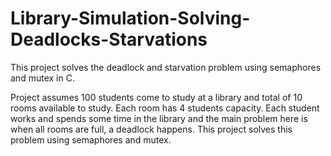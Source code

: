 # Library-Simulation-Solving-Deadlocks-Starvations
This project solves the deadlock and starvation problem using semaphores and mutex in C. 

Project assumes 100 students come to study at a library and total of 10 rooms available to study.
Each room has 4 students capacity. Each student works and spends some time in the library and the main problem here
is when all rooms are full, a deadlock happens. This project solves this problem using semaphores and mutex.
